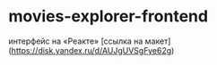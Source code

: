 # movies-explorer-frontend
интерфейс на «Реакте»
[ссылка на макет] (https://disk.yandex.ru/d/AUJgUVSgFye62g)
